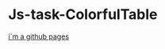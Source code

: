 # Js-task-ColorfulTable
[i`m a github pages](https://veronikaserhiienko.github.io/Js-task-ColorfulTable/build)